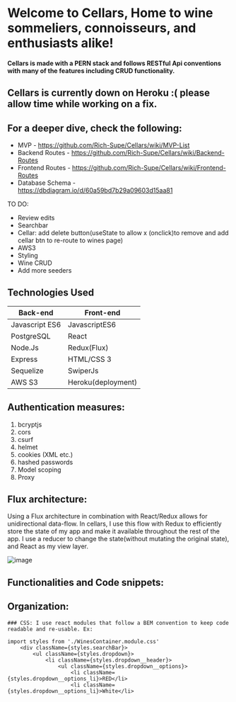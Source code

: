# Welcome to Cellars, Home to wine sommeliers, connoisseurs, and enthusiasts alike!

<Insert Picture Here>


#### Cellars is made with a PERN stack and follows RESTful Api conventions with many of the features including CRUD functionality.
  
  ## Cellars is currently down on Heroku :( please allow time while working on a fix.
  
## For a deeper dive, check the following:
  * MVP - https://github.com/Rich-Supe/Cellars/wiki/MVP-List
  * Backend Routes - https://github.com/Rich-Supe/Cellars/wiki/Backend-Routes
  * Frontend Routes - https://github.com/Rich-Supe/Cellars/wiki/Frontend-Routes
  * Database Schema - https://dbdiagram.io/d/60a59bd7b29a09603d15aa81
  
  
TO DO:
  - Review edits
  - Searchbar
  - Cellar: add delete button(useState to allow x (onclick)to remove and add cellar btn to re-route to wines page)
  - AWS3
  - Styling
  - Wine CRUD
  - Add more seeders
  
## Technologies Used

| Back-end    | Front-end |
| ---      | ---       |
| Javascript ES6 | JavascriptES6  |
| PostgreSQL     | React |
| Node.Js |   Redux(Flux)    |
| Express | HTML/CSS 3 |
| Sequelize | SwiperJs |
| AWS S3 |  Heroku(deployment)  |

<!-- ## React:
* Modals
* CSS Modules
* SwiperJs


## Redux:
* Logger
* Thunk -->
  
  
## Authentication measures:
1. bcryptjs
2. cors
3. csurf
4. helmet
5. cookies (XML etc.)
6. hashed passwords
7. Model scoping
8. Proxy
 
## Flux architecture:
Using a Flux architecture in combination with React/Redux allows for unidirectional data-flow. In cellars, I use this flow with Redux to efficiently store the state of my app and make it available throughout the rest of the app. I use a reducer to change the state(without mutating the original state), and React as my view layer.
<!-- ![image](https://user-images.githubusercontent.com/70147547/121962653-07a3c200-cd37-11eb-92f7-8bf73de2c88b.png) -->
 ![image](https://user-images.githubusercontent.com/70147547/121963082-a29c9c00-cd37-11eb-8bc5-74b3c0111432.png)


 ## Functionalities and Code snippets:
 ## Organization:
    ### CSS: I use react modules that follow a BEM convention to keep code readable and re-usable. Ex:
```
import styles from './WinesContainer.module.css'
    <div className={styles.searchBar}>
        <ul className={styles.dropdown}>
            <li className={styles.dropdown__header}>
                <ul className={styles.dropdown__options}>
                    <li className={styles.dropdown__options_li}>RED</li>
                    <li className={styles.dropdown__options_li}>White</li>
```
<!--   ### Components  -->
